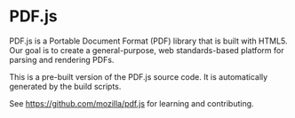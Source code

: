 # PDF.js

PDF.js is a Portable Document Format (PDF) library that is built with HTML5.
Our goal is to create a general-purpose, web standards-based platform for parsing and rendering PDFs.

This is a pre-built version of the PDF.js source code. It is automatically generated by the build scripts.

See https://github.com/mozilla/pdf.js for learning and contributing.
